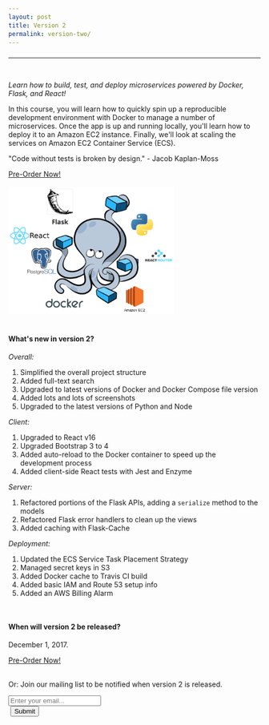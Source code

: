 ```yaml
---
layout: post
title: Version 2
permalink: version-two/
---
```


<h3></h3>
<hr><br>

<p><em>Learn how to build, test, and deploy microservices powered by Docker, Flask, and React!</em></p>

<p>In this course, you will learn how to quickly spin up a reproducible development environment with Docker to manage a number of microservices. Once the app is up and running locally, you'll learn how to deploy it to an Amazon EC2 instance. Finally, we'll look at scaling the services on Amazon EC2 Container Service (ECS).</p>

<p>"Code without tests is broken by design." - Jacob Kaplan-Moss</p>

<div>
  <a class="waves-effect waves-light red darken-1 center-align btn-large" href="https://gum.co/flask">Pre-Order Now!</a>
</div>

<br>

<div style="text-align:left;">
  <img src="/assets/img/flask-tdd-logo-part3.png" style="max-width: 100%; border:0; box-shadow: none;" alt="flask tdd logo">
</div>

<br>

#### What's new in version 2?

*Overall:*

1. Simplified the overall project structure
1. Added full-text search
1. Upgraded to latest versions of Docker and Docker Compose file version
1. Added lots and lots of screenshots
1. Upgraded to the latest versions of Python and Node

*Client:*

1. Upgraded to React v16
1. Upgraded Bootstrap 3 to 4
1. Added auto-reload to the Docker container to speed up the development process
1. Added client-side React tests with Jest and Enzyme

*Server:*

1. Refactored portions of the Flask APIs, adding a `serialize` method to the models
1. Refactored Flask error handlers to clean up the views
1. Added caching with Flask-Cache

*Deployment:*

1. Updated the ECS Service Task Placement Strategy
1. Managed secret keys in S3
1. Added Docker cache to Travis CI build
1. Added basic IAM and Route 53 setup info
1. Added an AWS Billing Alarm

<br>

#### When will version 2 be released?

December 1, 2017.

<div>
  <a class="waves-effect waves-light red darken-1 center-align btn-large" href="https://gum.co/flask">Pre-Order Now!</a>
</div>

<br>

Or: Join our mailing list to be notified when version 2 is released.

<form action="//RealPython.us5.list-manage.com/subscribe/post?u=9fd10a451eec3ca6b2855ab2c&amp;id=801201b3a9" method="post" id="mc-embedded-subscribe-form" name="mc-embedded-subscribe-form" class="validate" target="_blank" novalidate>
<div class="row">
<div class="input-field col s6">
<input placeholder="Enter your email..." id="first_name" type="email" name="EMAIL">
</div>
<div class="col s2">
&nbsp;<button class="btn waves-effect waves-light" type="submit" name="action">Submit</button>
</div>
</div>
</form>
